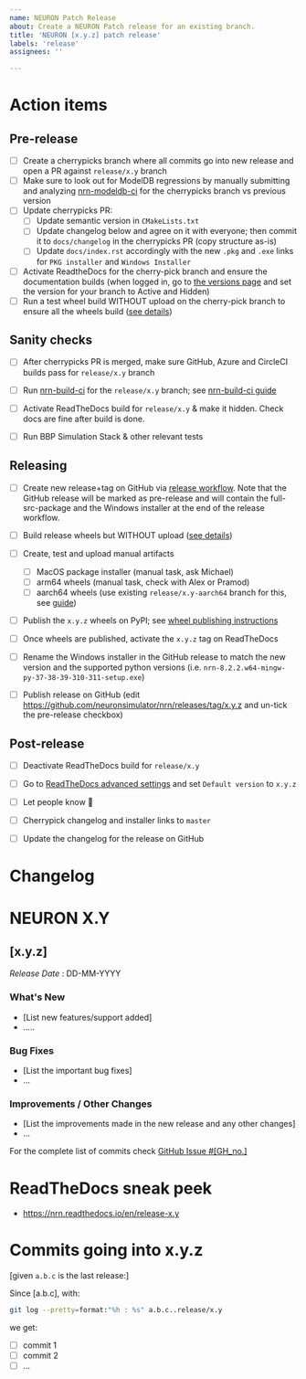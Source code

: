 ```yaml
---
name: NEURON Patch Release
about: Create a NEURON Patch release for an existing branch.
title: 'NEURON [x.y.z] patch release'
labels: 'release'
assignees: ''

---
```


Action items
============

Pre-release
---
- [ ] Create a cherrypicks branch where all commits go into new release and open a PR against `release/x.y` branch
- [ ] Make sure to look out for ModelDB regressions by manually submitting and analyzing [nrn-modeldb-ci](https://github.com/neuronsimulator/nrn-modeldb-ci/actions/workflows/nrn-modeldb-ci.yaml?query=event%3Aschedule++) for the cherrypicks branch vs previous version
- [ ] Update cherrypicks PR:
  - [ ] Update semantic version in `CMakeLists.txt`
  - [ ] Update changelog below and agree on it with everyone; then commit it to `docs/changelog` in the cherrypicks PR (copy structure as-is)
  - [ ] Update `docs/index.rst` accordingly with the new `.pkg` and `.exe` links for `PKG installer` and `Windows Installer`
- [ ] Activate ReadtheDocs for the cherry-pick branch and ensure the documentation builds (when logged in, go to [the versions page](https://readthedocs.org/projects/nrn/versions/) and set the version for your branch to Active and Hidden)
- [ ] Run a test wheel build WITHOUT upload on the cherry-pick branch to ensure all the wheels build ([see details](https://nrn.readthedocs.io/en/latest/install/python_wheels.html#publishing-the-wheels-on-pypi-via-azure))

Sanity checks
---
- [ ] After cherrypicks PR is merged, make sure GitHub, Azure and CircleCI builds pass for `release/x.y` branch
- [ ] Run [nrn-build-ci](https://github.com/neuronsimulator/nrn-build-ci/actions/workflows/build-neuron.yml) for the `release/x.y` branch; see [nrn-build-ci guide](https://github.com/neuronsimulator/nrn-build-ci#azure-wheels-testing---manual-workflow)
- [ ] Activate ReadTheDocs build for `release/x.y` & make it hidden. Check docs are fine after build is done.
- [ ] Run BBP Simulation Stack & other relevant tests


Releasing
---
- [ ] Create new release+tag on GitHub via [release workflow](https://github.com/neuronsimulator/nrn/actions/workflows/release.yml?query=workflow%3A%22NEURON+Release%22). Note that the GitHub release will be marked as pre-release and  will contain the full-src-package and the Windows installer at the end of the release workflow.
- [ ] Build release wheels but WITHOUT upload ([see details](https://nrn.readthedocs.io/en/latest/install/python_wheels.html#publishing-the-wheels-on-pypi-via-azure))
- [ ] Create, test and upload manual artifacts
  - [ ] MacOS package installer (manual task, ask Michael)
  - [ ] arm64 wheels (manual task, check with Alex or Pramod)
  - [ ] aarch64 wheels (use existing `release/x.y-aarch64` branch for this, see [guide](https://nrn.readthedocs.io/en/latest/install/python_wheels.html#publishing-the-wheels-on-pypi-via-circleci))
- [ ] Publish the `x.y.z` wheels on PyPI; see [wheel publishing instructions](https://nrn.readthedocs.io/en/latest/install/python_wheels.html#publishing-the-wheels-on-pypi-via-azure)
- [ ] Once wheels are published, activate the `x.y.z` tag on ReadTheDocs
- [ ] Rename the Windows installer in the GitHub release to match the new version and the supported python versions (i.e. `nrn-8.2.2.w64-mingw-py-37-38-39-310-311-setup.exe`)
- [ ] Publish release on GitHub (edit https://github.com/neuronsimulator/nrn/releases/tag/x.y.z and un-tick the pre-release checkbox)


Post-release
---
- [ ] Deactivate ReadTheDocs build for `release/x.y`
- [ ] Go to [ReadTheDocs advanced settings](https://readthedocs.org/dashboard/nrn/advanced/) and set `Default version` to `x.y.z`
- [ ] Let people know :rocket:
- [ ] Cherrypick changelog and installer links to `master`
- [ ] Update the changelog for the release on GitHub


Changelog
======

# NEURON X.Y

## [x.y.z]
_Release Date_ : DD-MM-YYYY


### What's New
* [List new features/support added]
* .....


### Bug Fixes
* [List the important bug fixes]
* ...


### Improvements /  Other Changes
* [List the improvements made in the new release and any other changes]
* ...


For the complete list of commits check  [GitHub Issue #[GH_no.]](https://github.com/neuronsimulator/nrn/issues/#[GH_no.])

ReadTheDocs sneak peek
======================
* https://nrn.readthedocs.io/en/release-x.y

Commits going into x.y.z
========================

[given `a.b.c` is the last release:]

Since [a.b.c], with:
```bash
git log --pretty=format:"%h : %s" a.b.c..release/x.y
```
we get:

- [ ] commit 1
- [ ] commit 2
- [ ] ...
